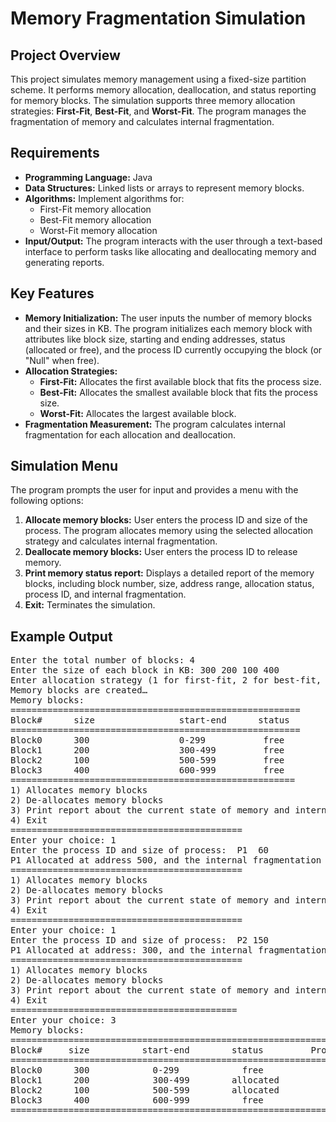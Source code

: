 <body>
    <h1>Memory Fragmentation Simulation</h1>
    <h2>Project Overview</h2>
    <p>
        This project simulates memory management using a fixed-size partition scheme. It performs memory allocation, deallocation, 
        and status reporting for memory blocks. The simulation supports three memory allocation strategies: <strong>First-Fit</strong>, 
        <strong>Best-Fit</strong>, and <strong>Worst-Fit</strong>. The program manages the fragmentation of memory and calculates 
        internal fragmentation.
    </p>
    <h2>Requirements</h2>
    <ul>
        <li><strong>Programming Language:</strong> Java</li>
        <li><strong>Data Structures:</strong> Linked lists or arrays to represent memory blocks.</li>
        <li><strong>Algorithms:</strong> Implement algorithms for:
            <ul>
                <li>First-Fit memory allocation</li>
                <li>Best-Fit memory allocation</li>
                <li>Worst-Fit memory allocation</li>
            </ul>
        </li>
        <li><strong>Input/Output:</strong> The program interacts with the user through a text-based interface to perform tasks like allocating and deallocating memory and generating reports.</li>
    </ul>
    <h2>Key Features</h2>
    <ul>
        <li><strong>Memory Initialization:</strong> The user inputs the number of memory blocks and their sizes in KB. The program initializes each memory block with attributes like block size, starting and ending addresses, status (allocated or free), and the process ID currently occupying the block (or "Null" when free).</li>
        <li><strong>Allocation Strategies:</strong>
            <ul>
                <li><strong>First-Fit:</strong> Allocates the first available block that fits the process size.</li>
                <li><strong>Best-Fit:</strong> Allocates the smallest available block that fits the process size.</li>
                <li><strong>Worst-Fit:</strong> Allocates the largest available block.</li>
            </ul>
        </li>
        <li><strong>Fragmentation Measurement:</strong> The program calculates internal fragmentation for each allocation and deallocation.</li>
    </ul>
    <h2>Simulation Menu</h2>
    <p>The program prompts the user for input and provides a menu with the following options:</p>
    <ol>
        <li><strong>Allocate memory blocks:</strong> User enters the process ID and size of the process. The program allocates memory using the selected allocation strategy and calculates internal fragmentation.</li>
        <li><strong>Deallocate memory blocks:</strong> User enters the process ID to release memory.</li>
        <li><strong>Print memory status report:</strong> Displays a detailed report of the memory blocks, including block number, size, address range, allocation status, process ID, and internal fragmentation.</li>
        <li><strong>Exit:</strong> Terminates the simulation.</li>
    </ol>
    <h2>Example Output</h2>
   <pre>
Enter the total number of blocks: 4  
Enter the size of each block in KB: 300 200 100 400  
Enter allocation strategy (1 for first-fit, 2 for best-fit, 3 for worst-fit):  2 
Memory blocks are created…  
Memory blocks: 
=======================================================
Block#      size                start-end      status 
=======================================================
Block0      300                 0-299           free 
Block1      200                 300-499         free 
Block2      100                 500-599         free 
Block3      400                 600-999         free 
======================================================
1) Allocates memory blocks 
2) De-allocates memory blocks 
3) Print report about the current state of memory and internal Fragmentation 
4) Exit 
============================================ 
Enter your choice: 1 
Enter the process ID and size of process:  P1  60 
P1 Allocated at address 500, and the internal fragmentation is 40 
============================================ 
1) Allocates memory blocks 
2) De-allocates memory blocks 
3) Print report about the current state of memory and internal Fragmentation 
4) Exit 
============================================ 
Enter your choice: 1 
Enter the process ID and size of process:  P2 150 
P1 Allocated at address: 300, and the internal fragmentation is 50 
============================================ 
1) Allocates memory blocks 
2) De-allocates memory blocks 
3) Print report about the current state of memory and internal Fragmentation 
4) Exit 
=========================================== 
Enter your choice: 3 
Memory blocks: 
===============================================================================================
Block#     size          start-end        status         ProcessID       InternalFragmentation 
===============================================================================================
Block0      300            0-299            free            Null                    0 
Block1      200            300-499        allocated          P2                     50 
Block2      100            500-599        allocated          P1                     40 
Block3      400            600-999          free             Null                    0 
==============================================================================================
</pr>
</body>

